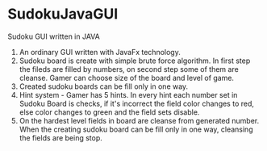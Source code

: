 # SudokuJavaGUI
Sudoku GUI written in JAVA

1. An ordinary GUI written with JavaFx technology.
2. Sudoku board is create with simple brute force algorithm. In first step the fileds are filled by numbers, on second step some of them are cleanse. Gamer can choose size of the board and level of game. 
3. Created sudoku boards can be fill only in one way.
4. Hint system - Gamer has 5 hints. In every hint each number set in Sudoku Board is checks, if it's incorrect the field color changes to red, else color changes to green and the field sets disable.
5. On the hardest level fields in board are cleanse from generated number. When the creating sudoku board can be fill only in one way, cleansing the fields are being stop.
